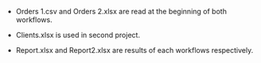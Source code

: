 * Orders 1.csv and Orders 2.xlsx are read at the beginning of both workflows.

* Clients.xlsx is used in second project.

* Report.xlsx and Report2.xlsx are results of each workflows respectively.
